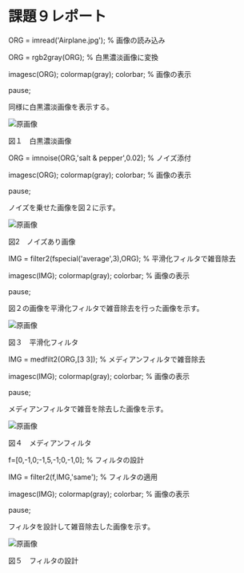 # 課題９レポート

ORG = imread('Airplane.jpg'); % 画像の読み込み

ORG = rgb2gray(ORG); % 白黒濃淡画像に変換

imagesc(ORG); colormap(gray); colorbar; % 画像の表示

pause;

同様に白黒濃淡画像を表示する。

![原画像]()

図１　白黒濃淡画像

ORG = imnoise(ORG,'salt & pepper',0.02); % ノイズ添付

imagesc(ORG); colormap(gray); colorbar; % 画像の表示

pause;

ノイズを乗せた画像を図２に示す。

![原画像]()

図2　ノイズあり画像

IMG = filter2(fspecial('average',3),ORG); % 平滑化フィルタで雑音除去

imagesc(IMG); colormap(gray); colorbar; % 画像の表示

pause;

図２の画像を平滑化フィルタで雑音除去を行った画像を示す。

![原画像]()

図３　平滑化フィルタ

IMG = medfilt2(ORG,[3 3]); % メディアンフィルタで雑音除去

imagesc(IMG); colormap(gray); colorbar; % 画像の表示

pause;

メディアンフィルタで雑音を除去した画像を示す。

![原画像]()

図４　メディアンフィルタ

f=[0,-1,0;-1,5,-1;0,-1,0]; % フィルタの設計

IMG = filter2(f,IMG,'same'); % フィルタの適用

imagesc(IMG); colormap(gray); colorbar; % 画像の表示

pause;

フィルタを設計して雑音除去した画像を示す。

![原画像]()

図５　フィルタの設計

